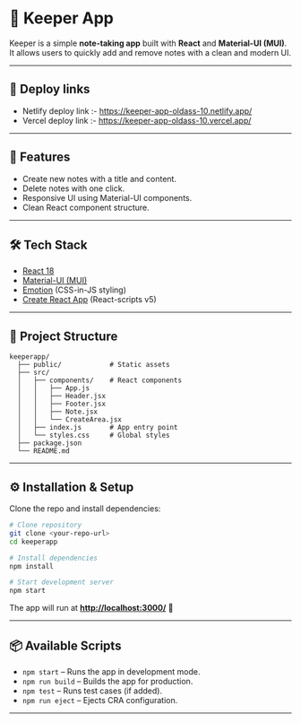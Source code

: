 # 📝 Keeper App

Keeper is a simple **note-taking app** built with **React** and **Material-UI (MUI)**.
It allows users to quickly add and remove notes with a clean and modern UI.

---
## 🚀 Deploy links
* Netlify deploy link :- https://keeper-app-oldass-10.netlify.app/
* Vercel deploy link :- https://keeper-app-oldass-10.vercel.app/


---

## 🚀 Features

* Create new notes with a title and content.
* Delete notes with one click.
* Responsive UI using Material-UI components.
* Clean React component structure.

---

## 🛠️ Tech Stack

* [React 18](https://react.dev/)
* [Material-UI (MUI)](https://mui.com/)
* [Emotion](https://emotion.sh/) (CSS-in-JS styling)
* [Create React App](https://create-react-app.dev/) (React-scripts v5)

---

## 📂 Project Structure

```
keeperapp/
  ├── public/            # Static assets
  ├── src/
  │   ├── components/    # React components
  │   │   ├── App.js
  │   │   ├── Header.jsx
  │   │   ├── Footer.jsx
  │   │   ├── Note.jsx
  │   │   └── CreateArea.jsx
  │   ├── index.js       # App entry point
  │   └── styles.css     # Global styles
  ├── package.json
  └── README.md
```

---

## ⚙️ Installation & Setup

Clone the repo and install dependencies:

```bash
# Clone repository
git clone <your-repo-url>
cd keeperapp

# Install dependencies
npm install

# Start development server
npm start
```

The app will run at **[http://localhost:3000/](http://localhost:3000/)** 🚀

---

## 📦 Available Scripts

* `npm start` – Runs the app in development mode.
* `npm run build` – Builds the app for production.
* `npm test` – Runs test cases (if added).
* `npm run eject` – Ejects CRA configuration.

---
